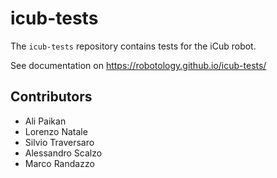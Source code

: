 icub-tests
==========
The `icub-tests` repository contains tests for the iCub robot.

See documentation on https://robotology.github.io/icub-tests/


## Contributors

* Ali Paikan 
* Lorenzo Natale
* Silvio Traversaro
* Alessandro Scalzo
* Marco Randazzo

